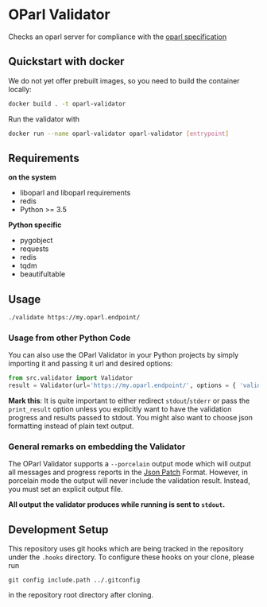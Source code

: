 # OParl Validator

Checks an oparl server for compliance with the [oparl specification](https://github.com/oparl/spec)

## Quickstart with docker

We do not yet offer prebuilt images, so you need to build the container locally:

```bash
docker build . -t oparl-validator
```
Run the validator with

```bash
docker run --name oparl-validator oparl-validator [entrypoint]
```

## Requirements

**on the system**

- liboparl and liboparl requirements
- redis
- Python >= 3.5

**Python specific**

- pygobject
- requests
- redis
- tqdm
- beautifultable

## Usage

```sh
./validate https://my.oparl.endpoint/
```

### Usage from other Python Code

You can also use the OParl Validator in your Python projects by simply
importing it and passing it url and desired options:

```python
from src.validator import Validator
result = Validator(url='https://my.oparl.endpoint/', options = { 'validate_schema': False, 'print_result': False })
```

**Mark this**: It is quite important to either redirect `stdout`/`stderr` or pass the `print_result`
option unless you explicitly want to have the validation progress and results passed to stdout.
You might also want to choose json formatting instead of plain text output.

### General remarks on embedding the Validator

The OParl Validator supports a `--porcelain` output mode which will output all messages and progress reports
in the [Json Patch](http://jsonpatch.com/) Format. However, in porcelain mode the output will never include
the validation result. Instead, you must set an explicit output file.

**All output the validator produces while running is sent to `stdout`.**

## Development Setup

This repository uses git hooks which are being tracked in the repository under the `.hooks` directory.
To configure these hooks on your clone, please run

`git config include.path ../.gitconfig`

in the repository root directory after cloning.
